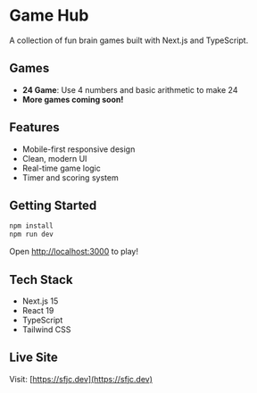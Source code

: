 # Game Hub

A collection of fun brain games built with Next.js and TypeScript.

## Games

- **24 Game**: Use 4 numbers and basic arithmetic to make 24
- **More games coming soon!**

## Features

- Mobile-first responsive design
- Clean, modern UI
- Real-time game logic
- Timer and scoring system

## Getting Started

```bash
npm install
npm run dev
```

Open [http://localhost:3000](http://localhost:3000) to play!

## Tech Stack

- Next.js 15
- React 19
- TypeScript
- Tailwind CSS

## Live Site

Visit: [https://sfjc.dev](https://sfjc.dev)

